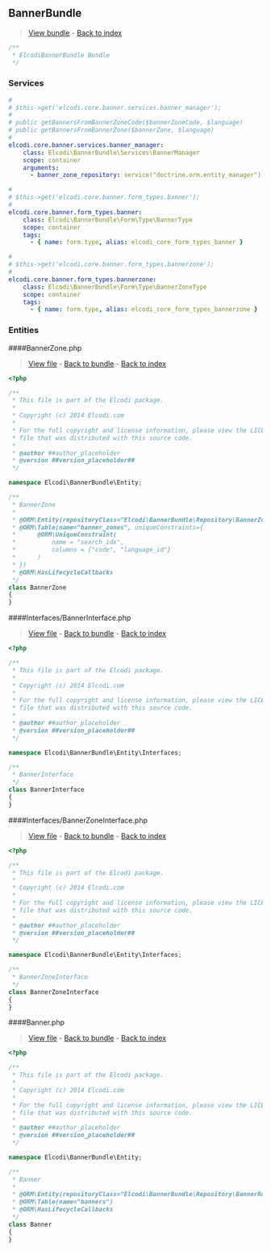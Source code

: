 BannerBundle
-----
>[View bundle](src/Elcodi/Bundles/Core/BannerBundle) - [Back to index](#table-of-contents)

``` php
/**
 * ElcodiBannerBundle Bundle
 */
```

### Services

``` yml
#
# $this->get('elcodi.core.banner.services.banner_manager');
#
# public getBannersFromBannerZoneCode($bannerZoneCode, $language)
# public getBannersFromBannerZone($bannerZone, $language)
#
elcodi.core.banner.services.banner_manager:
    class: Elcodi\BannerBundle\Services\BannerManager
    scope: container
    arguments:
      - banner_zone_repository: service("doctrine.orm.entity_manager").getRepository("ElcodiBannerBundle:BannerZone")

#
# $this->get('elcodi.core.banner.form_types.banner');
#
elcodi.core.banner.form_types.banner:
    class: Elcodi\BannerBundle\Form\Type\BannerType
    scope: container
    tags:
      - { name: form.type, alias: elcodi_core_form_types_banner }

#
# $this->get('elcodi.core.banner.form_types.bannerzone');
#
elcodi.core.banner.form_types.bannerzone:
    class: Elcodi\BannerBundle\Form\Type\BannerZoneType
    scope: container
    tags:
      - { name: form.type, alias: elcodi_core_form_types_bannerzone }

```

### Entities
####BannerZone.php

> [View file](src/Elcodi/Bundles/Core/BannerBundle/Entity/BannerZone.php) - [Back to bundle](#bannerbundle) - [Back to index](#table-of-contents)

``` php
<?php

/**
 * This file is part of the Elcodi package.
 *
 * Copyright (c) 2014 Elcodi.com
 *
 * For the full copyright and license information, please view the LICENSE
 * file that was distributed with this source code.
 *
 * @author ##author_placeholder
 * @version ##version_placeholder##
 */

namespace Elcodi\BannerBundle\Entity;

/**
 * BannerZone
 *
 * @ORM\Entity(repositoryClass="Elcodi\BannerBundle\Repository\BannerZoneRepository")
 * @ORM\Table(name="banner_zones", uniqueConstraints={
 *      @ORM\UniqueConstraint(
 *          name = "search_idx",
 *          columns = {"code", "language_id"}
 *      )
 * })
 * @ORM\HasLifecycleCallbacks
 */
class BannerZone
{
}
```

####Interfaces/BannerInterface.php

> [View file](src/Elcodi/Bundles/Core/BannerBundle/Entity/Interfaces/BannerInterface.php) - [Back to bundle](#bannerbundle) - [Back to index](#table-of-contents)

``` php
<?php

/**
 * This file is part of the Elcodi package.
 *
 * Copyright (c) 2014 Elcodi.com
 *
 * For the full copyright and license information, please view the LICENSE
 * file that was distributed with this source code.
 *
 * @author ##author_placeholder
 * @version ##version_placeholder##
 */

namespace Elcodi\BannerBundle\Entity\Interfaces;

/**
 * BannerInterface
 */
class BannerInterface
{
}
```

####Interfaces/BannerZoneInterface.php

> [View file](src/Elcodi/Bundles/Core/BannerBundle/Entity/Interfaces/BannerZoneInterface.php) - [Back to bundle](#bannerbundle) - [Back to index](#table-of-contents)

``` php
<?php

/**
 * This file is part of the Elcodi package.
 *
 * Copyright (c) 2014 Elcodi.com
 *
 * For the full copyright and license information, please view the LICENSE
 * file that was distributed with this source code.
 *
 * @author ##author_placeholder
 * @version ##version_placeholder##
 */

namespace Elcodi\BannerBundle\Entity\Interfaces;

/**
 * BannerZoneInterface
 */
class BannerZoneInterface
{
}
```

####Banner.php

> [View file](src/Elcodi/Bundles/Core/BannerBundle/Entity/Banner.php) - [Back to bundle](#bannerbundle) - [Back to index](#table-of-contents)

``` php
<?php

/**
 * This file is part of the Elcodi package.
 *
 * Copyright (c) 2014 Elcodi.com
 *
 * For the full copyright and license information, please view the LICENSE
 * file that was distributed with this source code.
 *
 * @author ##author_placeholder
 * @version ##version_placeholder##
 */

namespace Elcodi\BannerBundle\Entity;

/**
 * Banner
 *
 * @ORM\Entity(repositoryClass="Elcodi\BannerBundle\Repository\BannerRepository")
 * @ORM\Table(name="banners")
 * @ORM\HasLifecycleCallbacks
 */
class Banner
{
}
```


